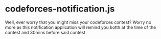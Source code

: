 # codeforces-notification.js
Well, ever worry that you might miss your codeforces contest? Worry no more as this notification application will remind you botth at the time of the contest and 30mins before said contest
